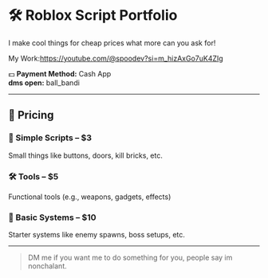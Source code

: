 # 🛠️ Roblox Script Portfolio

I make cool things for cheap prices what more can you ask for!

My Work:https://youtube.com/@spoodev?si=m_hizAxGo7uK4ZIg

💵 **Payment Method:** Cash App  
 **dms open:** ball_bandi

---

## 💸 Pricing

### 🧱 Simple Scripts – $3  
Small things like buttons, doors, kill bricks, etc.

### 🛠️ Tools – $5  
Functional tools (e.g., weapons, gadgets, effects)

### 👾 Basic Systems – $10  
Starter systems like enemy spawns, boss setups, etc.

---

> DM me if you want me to do something for you, people say im nonchalant.
